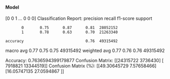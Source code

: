 #### Model
[0 0 1 ... 0 0 0]
Classification Report:
              precision    recall  f1-score   support

           0       0.75      0.87      0.81  28052152
           1       0.78      0.63      0.70  21263340

    accuracy                           0.76  49315492
   macro avg       0.77      0.75      0.75  49315492
weighted avg       0.77      0.76      0.76  49315492

Accuracy: 0.7636594399179877
Confusion Matrix:
[[24315722  3736430]
 [ 7918821 13344519]]
Confusion Matrix (%):
[[49.30645729  7.57658466]
 [16.05747135 27.0594867 ]]
